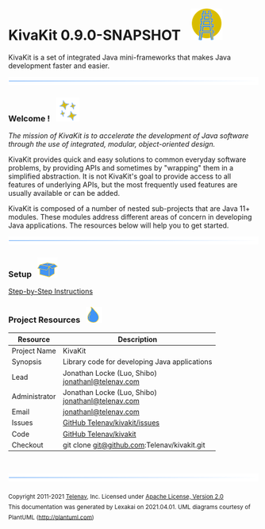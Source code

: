 # KivaKit 0.9.0-SNAPSHOT &nbsp;&nbsp;![](images/kivakit-64.png)

KivaKit is a set of integrated Java mini-frameworks that makes Java development faster and easier.

![](images/horizontal-line.png)

[//]: # (start-user-text)

### Welcome <a name = "welcome"></a>! &nbsp; ![](images/stars-48.png)

*The mission of KivaKit is to accelerate the development of Java software through the use of integrated, modular, object-oriented design.*

KivaKit provides quick and easy solutions to common everyday software problems, by providing APIs and sometimes by "wrapping" them in a
simplified abstraction. It is not KivaKit's goal to provide access to all features of underlying APIs, but the most frequently used features
are usually available or can be added.

KivaKit is composed of a number of nested sub-projects that are Java 11+ modules. These modules address different areas of concern in
developing Java applications. The resources below will help you to get started.

![](images/horizontal-line.png)

### Setup &nbsp; ![](images/box-40.png)

[Step-by-Step Instructions](https://github.com/Telenav/kivakit/blob/master/documentation/overview/setup.md)

### Project Resources <a name = "project-resources"></a> &nbsp; ![](images/water-32.png)

| Resource     |     Description                   |
|--------------|-----------------------------------|
| Project Name | KivaKit |
| Synopsis | Library code for developing Java applications |
| Lead | Jonathan Locke (Luo, Shibo) <br/> [jonathanl@telenav.com](mailto:jonathanl@telenav.com) |
| Administrator | Jonathan Locke (Luo, Shibo) <br/> [jonathanl@telenav.com](mailto:jonathanl@telenav.com) |
| Email | [jonathanl@telenav.com](mailto:jonathanl@telenav.com) |
| Issues | [GitHub Telenav/kivakit/issues](https://github.com/Telenav/kivakit/issues) |
| Code | [GitHub Telenav/kivakit](https://github.com/Telenav/kivakit) |
| Checkout | git clone git@github.com:Telenav/kivakit.git |

<br/>


[//]: # (end-user-text)

![](images/horizontal-line.png)

<sub>Copyright 2011-2021 [Telenav](http://telenav.com), Inc. Licensed under [Apache License, Version 2.0](LICENSE)</sub>  
<sub>This documentation was generated by Lexakai on 2021.04.01. UML diagrams courtesy of PlantUML (http://plantuml.com)</sub>
